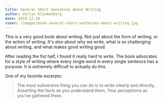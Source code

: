 ```yaml
---
title: Several Short Sentences About Writing
author: Verlyn Klinkenborg
date: 2019-12-20
cover: /images/book-several-short-sentences-about-writing.jpg
---
```


This is a very good book about writing. Not just about the form of writing, or the action of writing. It's also about why we write, what is so challenging about writing, and what makes good writing good.

After reading the fist half, I found it really hard to write. The book advocates for a style of writing where every single word in every single sentence has a purpose. It is extremely difficult to actually do this.

One of my favorite excerpts:

> The most subversive thing you can do is to write clearly and directly, Asserting the facts as you understand them, Your perceptions as you’ve gathered them.